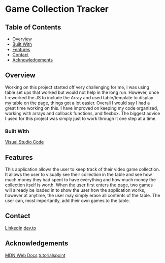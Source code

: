 # Game Collection Tracker

## Table of Contents

- [Overview](#overview)
- [Built With](#built-with)
- [Features](#features)
- [Contact](#contact)
- [Acknowledgements](#acknowledgements)

## Overview

Working on this project started off very challenging for me, I was using table set ups that worked but would not help in the long run. However, once I reworked the JS to include the Array and used table/template to display my table on the page, things got a lot easier. Overall I would say I had a great time working on this. I have improved on keeping my code organized, working with arrays and callback functions, and flexbox. The biggest advice I used for this project was simply just to work through it one step at a time.

### Built With

[Visual Studio Code](https://code.visualstudio.com/)

## Features

This application allows the user to keep track of their video game collection. It allows the user to visually see their collection in the table and see how much money they had spent to have everything and how much money the collection itself is worth. When the user first enters the page, two games will already be loaded in to show the user how the application works, however at anytime, the user may simply erase all contents of the table. The user can, most importantly, add their own games to the table.

## Contact

[LinkedIn](https://www.linkedin.com/in/hunter-bossetto-6ba147212)
[dev.to](https://dev.to/hbstudentswic)

## Acknowledgements

[MDN Web Docs](https://developer.mozilla.org/en-US/docs/Web)
[tutorialspoint](https://www.tutorialspoint.com/in-javascript-how-to-empty-an-array)
